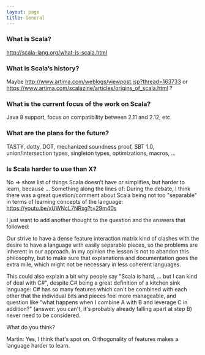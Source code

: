 ```yaml
---
layout: page
title: General
---
```


### What is Scala?

http://scala-lang.org/what-is-scala.html

### What is Scala’s history?

Maybe http://www.artima.com/weblogs/viewpost.jsp?thread=163733 or https://www.artima.com/scalazine/articles/origins_of_scala.html ?

### What is the current focus of the work on Scala?
Java 8 support, focus on compatibility between 2.11 and 2.12, etc.

### What are the plans for the future?

TASTY, dotty, DOT, mechanized soundness proof, SBT 1.0, union/intersection types, singleton types, optimizations, macros, ...

### Is Scala harder to use than X?
No => show list of things Scala doesn’t have or simplifies, but harder to learn, because ...
Something along the lines of:
During the debate, I think there was a great question/comment about Scala being not too "separable" in terms of learning concepts of the language: https://youtu.be/xUWNcL7NRxg?t=29m40s

I just want to add another thought to the question and the answers that followed:

Our strive to have a dense feature interaction matrix kind of clashes with the desire to have a language with easily separable pieces, so the problems are inherent in our approach. In my opinion the lesson is not to abandon this philosophy, but to make sure that explanations and documentation goes the extra mile, which might not be necessary in less coherent languages.

This could also explain a bit why people say "Scala is hard, ... but I can kind of deal with C#", despite C# being a great definition of a kitchen sink language: C# has so many features which can't be combined with each other that the individual bits and pieces feel more manageable, and question like "what happens when I combine A with B and leverage C in addition?" (answer: you can't, it's probably already falling apart at step B) never need to be considered.

What do you think?

Martin: Yes, I think that's spot on. Orthogonality of features makes a language harder to learn. 